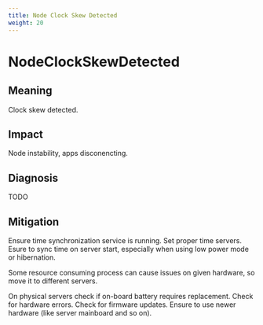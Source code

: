 ```yaml
---
title: Node Clock Skew Detected
weight: 20
---
```


# NodeClockSkewDetected

## Meaning

Clock skew detected.

## Impact

Node instability, apps disconencting.

## Diagnosis

TODO

## Mitigation

Ensure time synchronization service is running.
Set proper time servers.
Esure to sync time on server start, especially when using
low power mode or hibernation.

Some resource consuming process can cause issues on given hardware,
so move it to different servers.

On physical servers check if on-board battery requires replacement.
Check for hardware errors.
Check for firmware updates.
Ensure to use newer hardware (like server mainboard and so on).
